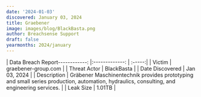 ```yaml
---
date: '2024-01-03'
discovered: January 03, 2024
title: Graebener
image: images/blog/BlackBasta.png
author: Breachsense Support
draft: false
yearmonths: 2024/january
---
```


| Data Breach Report------------:     |:-------------:    | :-----:|
| Victim      | graebener-group.com      | 
| Threat Actor      | BlackBasta      | 
| Date Discovered      | Jan 03, 2024      | 
| Description      | Gräbener Maschinentechnik provides prototyping and small series production, automation, hydraulics, consulting, and engineering services.      | 
| Leak Size      | 1.01TB      | 

